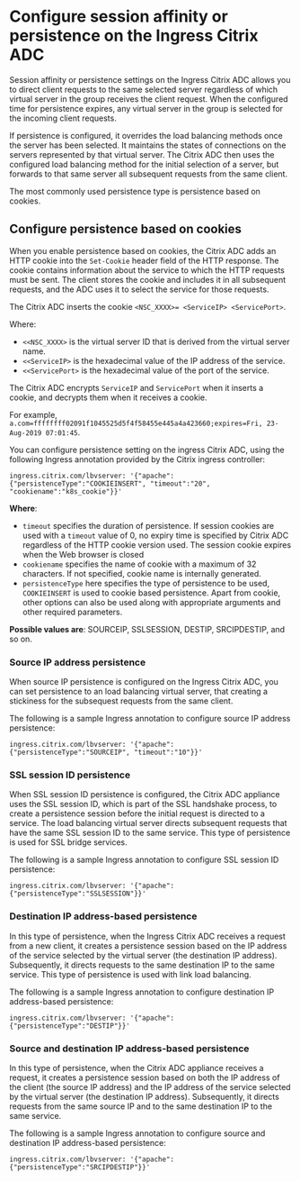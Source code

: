 # Configure session affinity or persistence on the Ingress Citrix ADC

Session affinity or persistence settings on the Ingress Citrix ADC allows you to direct client requests to the same selected server regardless of which virtual server in the group receives the client request. When the configured time for persistence expires, any virtual server in the group is selected for the incoming client requests.

If persistence is configured, it overrides the load balancing methods once the server has been selected. It maintains the states of connections on the servers represented by that virtual server. The Citrix ADC then uses the configured load balancing method for the initial selection of a server, but forwards to that same server all subsequent requests from the same client.

The most commonly used persistence type is persistence based on cookies.

## Configure persistence based on cookies

When you enable persistence based on cookies, the Citrix ADC adds an HTTP cookie into the `Set-Cookie` header field of the HTTP response. The cookie contains information about the service to which the HTTP requests must be sent. The client stores the cookie and includes it in all subsequent requests, and the ADC uses it to select the service for those requests.

The Citrix ADC inserts the cookie `<NSC_XXXX>= <ServiceIP> <ServicePort>`.

Where:

-  `<<NSC_XXXX>` is the virtual server ID that is derived from the virtual server name.
-  `<<ServiceIP>` is the hexadecimal value of the IP address of the service.
-  `<<ServicePort>` is the hexadecimal value of the port of the service.

The Citrix ADC encrypts `ServiceIP` and `ServicePort` when it inserts a cookie, and decrypts them when it receives a cookie.

For example, `a.com=ffffffff02091f1045525d5f4f58455e445a4a423660;expires=Fri, 23-Aug-2019 07:01:45`.

You can configure persistence setting on the ingress Citrix ADC, using the following Ingress annotation provided by the Citrix ingress controller:

    ingress.citrix.com/lbvserver: '{"apache":{"persistenceType":"COOKIEINSERT", "timeout":"20", "cookiename":"k8s_cookie"}}'

**Where**:

-  `timeout` specifies the duration of persistence. If session cookies are used with a `timeout` value of 0, no expiry time is specified by Citrix ADC regardless of the HTTP cookie version used. The session cookie expires when the Web browser is closed
-  `cookiename` specifies the name of cookie with a maximum of 32 characters. If not specified, cookie name is internally generated.
-  `persistenceType` here specifies the type of persistence to be used, `COOKIEINSERT` is used to cookie based persistence. Apart from cookie, other options can also be used along with appropriate arguments and other required parameters.

**Possible values are**: SOURCEIP, SSLSESSION, DESTIP, SRCIPDESTIP, and so on.

### Source IP address persistence

When source IP persistence is configured on the Ingress Citrix ADC, you can set persistence to an load balancing virtual server, that creating a stickiness for the subsequest requests from the same client.

The following is a sample Ingress annotation to configure source IP address persistence:

    ingress.citrix.com/lbvserver: '{"apache":{"persistenceType":"SOURCEIP", "timeout":"10"}}'

### SSL session ID persistence

When SSL session ID persistence is configured, the Citrix ADC appliance uses the SSL session ID, which is part of the SSL handshake process, to create a persistence session before the initial request is directed to a service. The load balancing virtual server directs subsequent requests that have the same SSL session ID to the same service. This type of persistence is used for SSL bridge services.

The following is a sample Ingress annotation to configure SSL session ID persistence:

    ingress.citrix.com/lbvserver: '{"apache":{"persistenceType":"SSLSESSION"}}'

### Destination IP address-based persistence

In this type of persistence, when the Ingress Citrix ADC receives a request from a new client, it creates a persistence session based on the IP address of the service selected by the virtual server (the destination IP address). Subsequently, it directs requests to the same destination IP to the same service. This type of persistence is used with link load balancing.

The following is a sample Ingress annotation to configure destination IP address-based persistence:

    ingress.citrix.com/lbvserver: '{"apache":{"persistenceType":"DESTIP"}}'

### Source and destination IP address-based persistence

In this type of persistence, when the Citrix ADC appliance receives a request, it creates a persistence session based on both the IP address of the client (the source IP address) and the IP address of the service selected by the virtual server (the destination IP address). Subsequently, it directs requests from the same source IP and to the same destination IP to the same service.

The following is a sample Ingress annotation to configure source and destination IP address-based persistence:

    ingress.citrix.com/lbvserver: '{"apache":{"persistenceType":"SRCIPDESTIP"}}'